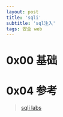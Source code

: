 ```yaml
---
layout: post
title: 'sqli'
subtitle: 'sql注入'
tags: 安全 web
---
```


# 0x00 基础



# 0x04 参考

> [sqli labs](https://github.com/Audi-1/sqli-labs)
> 
